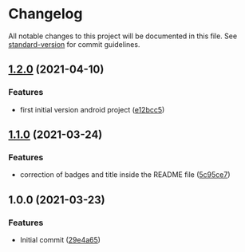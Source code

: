 # Changelog

All notable changes to this project will be documented in this file. See [standard-version](https://github.com/conventional-changelog/standard-version) for commit guidelines.

## [1.2.0](https://github.com/danielcerongrajales/Menus/compare/v1.1.0...v1.2.0) (2021-04-10)


### Features

*  first initial version android project ([e12bcc5](https://github.com/danielcerongrajales/Menus/commit/e12bcc51a8e78491a611c097d0e0ff301efcbd34))

## [1.1.0](https://github.com/danielcerongrajales/Menus/compare/v1.0.0...v1.1.0) (2021-03-24)


### Features

* correction of badges and title inside the  README file ([5c95ce7](https://github.com/danielcerongrajales/Menus/commit/5c95ce7742b51aa6da3fa4c5ff4044949669ab45))

## 1.0.0 (2021-03-23)


### Features

* Initial commit ([29e4a65](https://github.com/danielcerongrajales/Menus/commit/29e4a65773dbab0b5c6add652869a9337612ff12))

